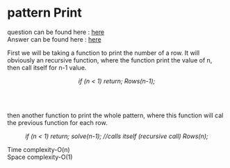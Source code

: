 # pattern Print

question can be found here : <a href="https://github.com/chaltidutta/DSC-NSEC-Algorithms/tree/master/3.%20Recursion/pattern/pattern.md"> here </a> <br>
Answer can be found here : <a href="https://github.com/chaltidutta/DSC-NSEC-Algorithms/blob/master/3.%20Recursion/pattern/patternUpama.cpp">here </a><br>

First we will be taking a function to print the number of a row.
It will obviously an recursive function, where the function print the value of n, then call itself for n-1
value.

<p align="center"><i>
if (n < 1) 
        return;   
    Rows(n-1);
</p></i> <br><br>

then another function to print the whole pattern, where this function will cal the previous function
for each row.

<p align="center"><i>
if (n < 1) 
        return; 
    solve(n-1); //calls itself (recursive call)   
    Rows(n);
</i></p>

Time complexity-O(n) <br>
Space complexity-O(1)
